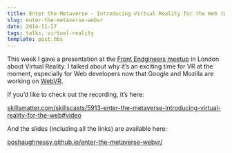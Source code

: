 ```yaml
---
title: Enter the Metaverse - Introducing Virtual Reality for the Web (WebVR)
slug: enter-the-metaverse-webvr
date: 2014-11-27
tags: talks, virtual-reality
template: post.hbs
---
```


This week I gave a presentation at the [Front Endgineers
meetup](http://meetup.com/Front-Endgineers-London/events/213532342/) in
London about Virtual Reality. I talked about why it’s an exciting time
for VR at the moment, especially for Web developers now that Google and
Mozilla are working on
[WebVR](http://blog.tojicode.com/2014/07/bringing-vr-to-chrome.html).

If you’d like to check out the recording, it’s here:

[skillsmatter.com/skillscasts/5913-enter-the-metaverse-introducing-virtual-reality-for-the-web\#video](http://skillsmatter.com/skillscasts/5913-enter-the-metaverse-introducing-virtual-reality-for-the-web#video)

And the slides (including all the links) are available here:

[poshaughnessy.github.io/enter-the-metaverse-webvr/](http://poshaughnessy.github.io/enter-the-metaverse-webvr/)



